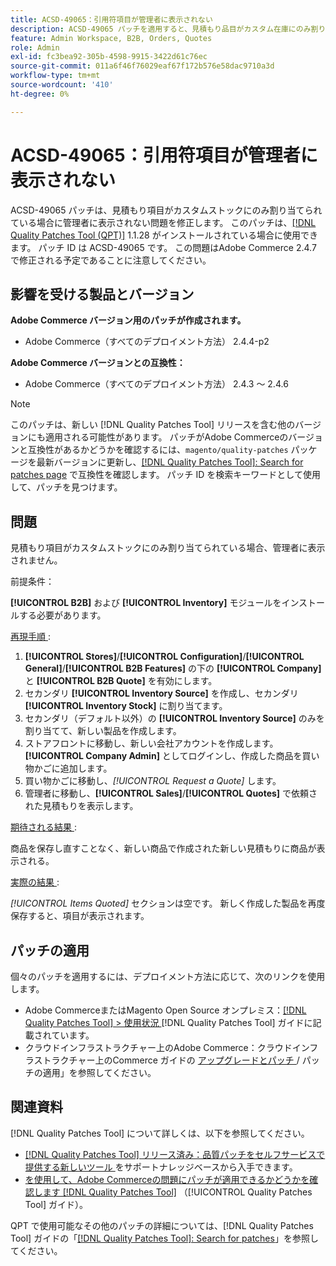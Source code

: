 ```yaml
---
title: ACSD-49065：引用符項目が管理者に表示されない
description: ACSD-49065 パッチを適用すると、見積もり品目がカスタム在庫にのみ割り当てられている場合に管理者に表示されないAdobe Commerceの問題を修正できます。
feature: Admin Workspace, B2B, Orders, Quotes
role: Admin
exl-id: fc3bea92-305b-4598-9915-3422d61c76ec
source-git-commit: 011a6f46f76029eaf67f172b576e58dac9710a3d
workflow-type: tm+mt
source-wordcount: '410'
ht-degree: 0%

---
```


# ACSD-49065：引用符項目が管理者に表示されない

ACSD-49065 パッチは、見積もり項目がカスタムストックにのみ割り当てられている場合に管理者に表示されない問題を修正します。 このパッチは、[[!DNL Quality Patches Tool (QPT)]](https://experienceleague.adobe.com/en/docs/commerce-operations/tools/quality-patches-tool/quality-patches-tool-to-self-serve-quality-patches) 1.1.28 がインストールされている場合に使用できます。 パッチ ID は ACSD-49065 です。 この問題はAdobe Commerce 2.4.7 で修正される予定であることに注意してください。

## 影響を受ける製品とバージョン

**Adobe Commerce バージョン用のパッチが作成されます。**

* Adobe Commerce（すべてのデプロイメント方法） 2.4.4-p2

**Adobe Commerce バージョンとの互換性：**

* Adobe Commerce（すべてのデプロイメント方法） 2.4.3 ～ 2.4.6

>[!NOTE]
>
>このパッチは、新しい [!DNL Quality Patches Tool] リリースを含む他のバージョンにも適用される可能性があります。 パッチがAdobe Commerceのバージョンと互換性があるかどうかを確認するには、`magento/quality-patches` パッケージを最新バージョンに更新し、[[!DNL Quality Patches Tool]: Search for patches page](https://experienceleague.adobe.com/tools/commerce-quality-patches/index.html) で互換性を確認します。 パッチ ID を検索キーワードとして使用して、パッチを見つけます。

## 問題

見積もり項目がカスタムストックにのみ割り当てられている場合、管理者に表示されません。

前提条件：

**[!UICONTROL B2B]** および **[!UICONTROL Inventory]** モジュールをインストールする必要があります。

<u> 再現手順 </u>:

1. **[!UICONTROL Stores]**/**[!UICONTROL Configuration]**/**[!UICONTROL General]**/**[!UICONTROL B2B Features]** の下の **[!UICONTROL Company]** と **[!UICONTROL B2B Quote]** を有効にします。
1. セカンダリ **[!UICONTROL Inventory Source]** を作成し、セカンダリ **[!UICONTROL Inventory Stock]** に割り当てます。
1. セカンダリ（デフォルト以外）の **[!UICONTROL Inventory Source]** のみを割り当てて、新しい製品を作成します。
1. ストアフロントに移動し、新しい会社アカウントを作成します。 **[!UICONTROL Company Admin]** としてログインし、作成した商品を買い物かごに追加します。
1. 買い物かごに移動し、*[!UICONTROL Request a Quote]* します。
1. 管理者に移動し、**[!UICONTROL Sales]**/**[!UICONTROL Quotes]** で依頼された見積もりを表示します。

<u> 期待される結果 </u>:

商品を保存し直すことなく、新しい商品で作成された新しい見積もりに商品が表示される。

<u> 実際の結果 </u>:

*[!UICONTROL Items Quoted]* セクションは空です。 新しく作成した製品を再度保存すると、項目が表示されます。

## パッチの適用

個々のパッチを適用するには、デプロイメント方法に応じて、次のリンクを使用します。

* Adobe CommerceまたはMagento Open Source オンプレミス：[[!DNL Quality Patches Tool] > 使用状況 ](/help/tools/quality-patches-tool/usage.md) [!DNL Quality Patches Tool] ガイドに記載されています。
* クラウドインフラストラクチャー上のAdobe Commerce：クラウドインフラストラクチャー上のCommerce ガイドの [ アップグレードとパッチ ](https://experienceleague.adobe.com/docs/commerce-cloud-service/user-guide/develop/upgrade/apply-patches.html)/ パッチの適用」を参照してください。

## 関連資料

[!DNL Quality Patches Tool] について詳しくは、以下を参照してください。

* [[!DNL Quality Patches Tool]  リリース済み：品質パッチをセルフサービスで提供する新しいツール ](https://experienceleague.adobe.com/en/docs/commerce-operations/tools/quality-patches-tool/quality-patches-tool-to-self-serve-quality-patches) をサポートナレッジベースから入手できます。
* [ を使用して、Adobe Commerceの問題にパッチが適用できるかどうかを確認します  [!DNL Quality Patches Tool]](/help/tools/quality-patches-tool/patches-available-in-qpt/check-patch-for-magento-issue-with-magento-quality-patches.md) （[!UICONTROL Quality Patches Tool] ガイド）。


QPT で使用可能なその他のパッチの詳細については、[!DNL Quality Patches Tool] ガイドの「[[!DNL Quality Patches Tool]: Search for patches](https://experienceleague.adobe.com/tools/commerce-quality-patches/index.html)」を参照してください。
